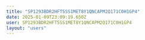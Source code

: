```yaml
---
title: "SP1293BDR2HFT5SS1MET8Y1QNCAPM2Q171C0H1GP4"
date: 2025-01-09T23:09:19.650Z
user: SP1293BDR2HFT5SS1MET8Y1QNCAPM2Q171C0H1GP4
layout: "users"
---
```

    